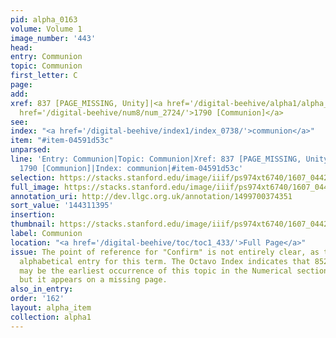```yaml
---
pid: alpha_0163
volume: Volume 1
image_number: '443'
head:
entry: Communion
topic: Communion
first_letter: C
page:
add:
xref: 837 [PAGE_MISSING, Unity]|<a href='/digital-beehive/alpha1/alpha_0150/'>Church</a>|<a
  href='/digital-beehive/num8/num_2724/'>1790 [Communion]</a>
see:
index: "<a href='/digital-beehive/index1/index_0738/'>communion</a>"
item: "#item-04591d53c"
unparsed:
line: 'Entry: Communion|Topic: Communion|Xref: 837 [PAGE_MISSING, Unity]|Xref: Church|Xref:
  1790 [Communion]|Index: communion|#item-04591d53c'
selection: https://stacks.stanford.edu/image/iiif/ps974xt6740/1607_0442/333,1395,3133,427/full/0/default.jpg
full_image: https://stacks.stanford.edu/image/iiif/ps974xt6740/1607_0442/full/full/0/default.jpg
annotation_uri: http://dev.llgc.org.uk/annotation/1499700374351
sort_value: '144311395'
insertion:
thumbnail: https://stacks.stanford.edu/image/iiif/ps974xt6740/1607_0442/333,1395,600,180/250,/0/default.jpg
label: Communion
location: "<a href='/digital-beehive/toc/toc1_433/'>Full Page</a>"
issue: The point of reference for "Confirm" is not entirely clear, as there is no
  alphabetical entry for this term. The Octavo Index indicates that 852 [Confirmation]
  may be the earliest occurrence of this topic in the Numerical section of the Alvearium,
  but it appears on a missing page.
also_in_entry:
order: '162'
layout: alpha_item
collection: alpha1
---
```

